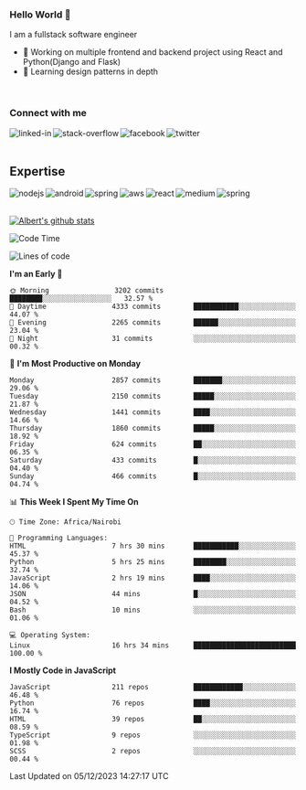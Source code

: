 

### Hello World 👋
I am a fullstack software engineer
- 🔭 Working on multiple frontend and backend project using React and Python(Django and Flask)
- 🌱 Learning design patterns in depth

<br>

### Connect with me

[<img align="left" alt="linked-in" src="https://img.shields.io/badge/linkedin-%230077B5.svg?&style=for-the-badge&logo=linkedin&logoColor=white" />](https://www.linkedin.com/in/albert-byrone/)

<!-- [<img align="left" alt="medium" src="https://img.shields.io/badge/medium-%2312100E.svg?&style=for-the-badge&logo=medium&logoColor=white" />](https://56faisal.medium.com/) -->

[<img align="left" alt="stack-overflow" src="https://img.shields.io/badge/stack%20overflow-FE7A16?logo=stack-overflow&logoColor=white&style=for-the-badge" />](https://stackoverflow.com/users/11916317/albert-byrone)

[<img align="left" alt="facebook" src="https://img.shields.io/badge/facebook-%231877F2.svg?&style=for-the-badge&logo=facebook&logoColor=white" />](https://web.facebook.com/albert.byrone.1/)

[<img align="left" alt="twitter" src="https://img.shields.io/badge/twitter-%231DA1F2.svg?&style=for-the-badge&logo=twitter&logoColor=white" />](https://twitter.com/byrone_albert)

<br>

<br>

## Expertise
<img align="left" alt="nodejs" src="https://img.shields.io/badge/python%20-%2343853D.svg?&style=for-the-badge&logo=node.js&logoColor=white" />
<img align="left" alt="android" src="https://img.shields.io/badge/Flask-3DDC84?logo=android&logoColor=white&style=for-the-badge" />
<img align="left" alt="spring" src="https://img.shields.io/badge/drf%20-%236DB33F.svg?&style=for-the-badge&logo=spring&logoColor=white" />
<img align="left" alt="aws" src="https://img.shields.io/badge/django%20AWS-%23232F3E?logo=amazon-aws&logoColor=white&style=for-the-badge" />
<img align="left" alt="react" src="https://img.shields.io/badge/react%20-%2320232a.svg?&style=for-the-badge&logo=react&logoColor=%2361DAFB" />
<img align="left" alt="medium" src="https://img.shields.io/badge/Angular-%23316192.svg?&style=for-the-badge&logo=postgresql&logoColor=white" />
<img align="left" alt="spring" src="https://img.shields.io/badge/Javascript%20-%236DB33F.svg?&style=for-the-badge&logo=spring&logoColor=white" />
<br>
<br>


[![Albert's github stats](https://github-readme-stats.vercel.app/api?username=Albert-Byrone&count_private=true&show_icons=true&theme=radical&hide_rank=false)](https://github.com/anuraghazra/github-readme-stats)

<!-- [![Top Langs](https://github-readme-stats.vercel.app/api/top-langs/?username=Albert-Byrone&layout=compact)](https://github.com/anuraghazra/github-readme-stats) -->

<!--
**Albert-Byrone/Albert-Byrone** is a ✨ _special_ ✨ repository because its `README.md` (this file) appears on your GitHub profile.

Here are some ideas to get you started:

- 🔭 I’m currently working on ...
- 🌱 I’m currently learning ...
- 👯 I’m looking to collaborate on ...
- 🤔 I’m looking for help with ...
- 💬 Ask me about ...
- 📫 How to reach me: ...
- 😄 Pronouns: ...
- ⚡ Fun fact: ...
-->


<!--START_SECTION:waka-->
![Code Time](http://img.shields.io/badge/Code%20Time-909%20hrs%2018%20mins-blue)

![Lines of code](https://img.shields.io/badge/From%20Hello%20World%20I%27ve%20Written-62.8%20million%20lines%20of%20code-blue)

**I'm an Early 🐤** 

```text
🌞 Morning                3202 commits        ████████░░░░░░░░░░░░░░░░░   32.57 % 
🌆 Daytime                4333 commits        ███████████░░░░░░░░░░░░░░   44.07 % 
🌃 Evening                2265 commits        ██████░░░░░░░░░░░░░░░░░░░   23.04 % 
🌙 Night                  31 commits          ░░░░░░░░░░░░░░░░░░░░░░░░░   00.32 % 
```
📅 **I'm Most Productive on Monday** 

```text
Monday                   2857 commits        ███████░░░░░░░░░░░░░░░░░░   29.06 % 
Tuesday                  2150 commits        █████░░░░░░░░░░░░░░░░░░░░   21.87 % 
Wednesday                1441 commits        ████░░░░░░░░░░░░░░░░░░░░░   14.66 % 
Thursday                 1860 commits        █████░░░░░░░░░░░░░░░░░░░░   18.92 % 
Friday                   624 commits         ██░░░░░░░░░░░░░░░░░░░░░░░   06.35 % 
Saturday                 433 commits         █░░░░░░░░░░░░░░░░░░░░░░░░   04.40 % 
Sunday                   466 commits         █░░░░░░░░░░░░░░░░░░░░░░░░   04.74 % 
```


📊 **This Week I Spent My Time On** 

```text
🕑︎ Time Zone: Africa/Nairobi

💬 Programming Languages: 
HTML                     7 hrs 30 mins       ███████████░░░░░░░░░░░░░░   45.37 % 
Python                   5 hrs 25 mins       ████████░░░░░░░░░░░░░░░░░   32.74 % 
JavaScript               2 hrs 19 mins       ████░░░░░░░░░░░░░░░░░░░░░   14.06 % 
JSON                     44 mins             █░░░░░░░░░░░░░░░░░░░░░░░░   04.52 % 
Bash                     10 mins             ░░░░░░░░░░░░░░░░░░░░░░░░░   01.06 % 

💻 Operating System: 
Linux                    16 hrs 34 mins      █████████████████████████   100.00 % 
```

**I Mostly Code in JavaScript** 

```text
JavaScript               211 repos           ████████████░░░░░░░░░░░░░   46.48 % 
Python                   76 repos            ████░░░░░░░░░░░░░░░░░░░░░   16.74 % 
HTML                     39 repos            ██░░░░░░░░░░░░░░░░░░░░░░░   08.59 % 
TypeScript               9 repos             ░░░░░░░░░░░░░░░░░░░░░░░░░   01.98 % 
SCSS                     2 repos             ░░░░░░░░░░░░░░░░░░░░░░░░░   00.44 % 
```




 Last Updated on 05/12/2023 14:27:17 UTC
<!--END_SECTION:waka-->
